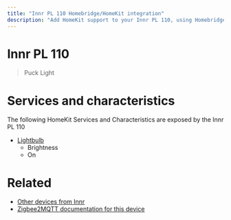 ```yaml
---
title: "Innr PL 110 Homebridge/HomeKit integration"
description: "Add HomeKit support to your Innr PL 110, using Homebridge, Zigbee2MQTT and homebridge-z2m."
---
```

<!---
This file has been GENERATED using src/docgen/docgen.ts
DO NOT EDIT THIS FILE MANUALLY!
-->
# Innr PL 110
> Puck Light


# Services and characteristics
The following HomeKit Services and Characteristics are exposed by
the Innr PL 110

* [Lightbulb](../../light.md)
  * Brightness
  * On


# Related
* [Other devices from Innr](../index.md#innr)
* [Zigbee2MQTT documentation for this device](https://www.zigbee2mqtt.io/devices/PL_110.html)